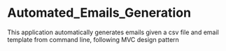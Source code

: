 # Automated_Emails_Generation

This application automatically generates emails given a csv file and email template from command line, following MVC design pattern
